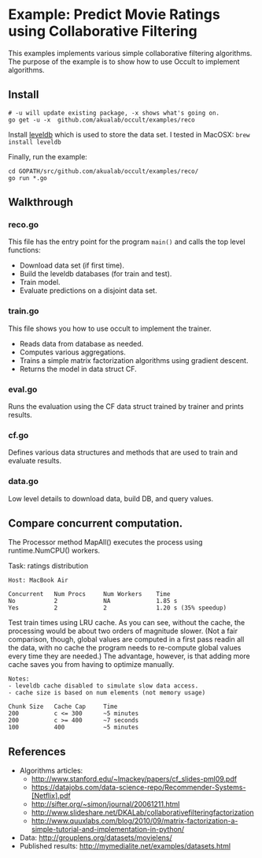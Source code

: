 # Example: Predict Movie Ratings using Collaborative Filtering

This examples implements various simple collaborative filtering algorithms. The purpose of the example is to show how to use Occult to implement algorithms.

## Install

```
# -u will update existing package, -x shows what's going on.
go get -u -x  github.com/akualab/occult/examples/reco
```

Install [leveldb](https://code.google.com/p/leveldb/) which is used to store the data set. I tested in MacOSX: `brew install leveldb`

Finally, run the example:

```
cd GOPATH/src/github.com/akualab/occult/examples/reco/
go run *.go
```

## Walkthrough

### reco.go

This file has the entry point for the program `main()` and calls the top level functions:
* Download data set (if first time).
* Build the leveldb databases (for train and test).
* Train model.
* Evaluate predictions on a disjoint data set.

### train.go

This file shows you how to use occult to implement the trainer.
* Reads data from database as needed.
* Computes various aggregations.
* Trains a simple matrix factorization algorithms using gradient descent.
* Returns the model in data struct CF.

### eval.go

Runs the evaluation using the CF data struct trained by trainer and prints results.

### cf.go

Defines various data structures and methods that are used to train and evaluate results.

### data.go

Low level details to download data, build DB, and query values.


## Compare concurrent computation.

The Processor method MapAll() executes the process using runtime.NumCPU() workers.

Task: ratings distribution

```
Host: MacBook Air

Concurrent   Num Procs     Num Workers    Time
No           2             NA             1.85 s
Yes          2             2              1.20 s (35% speedup)
```

Test train times using LRU cache. As you can see, without the cache, the processing would be about two orders of magnitude slower. (Not a fair comparison, though, global values are computed in a first pass readin all the data, with no cache the program needs to re-compute global values every time they are needed.) The advantage, however, is that adding more cache saves you from having to optimize manually.

```
Notes:
- leveldb cache disabled to simulate slow data access.
- cache size is based on num elements (not memory usage)

Chunk Size   Cache Cap     Time
200          c <= 300      ~5 minutes
200          c >= 400      ~7 seconds
100          400           ~5 minutes
```

## References

* Algorithms articles:
   * http://www.stanford.edu/~lmackey/papers/cf_slides-pml09.pdf
   * https://datajobs.com/data-science-repo/Recommender-Systems-[Netflix].pdf
   * http://sifter.org/~simon/journal/20061211.html
   * http://www.slideshare.net/DKALab/collaborativefilteringfactorization
   * http://www.quuxlabs.com/blog/2010/09/matrix-factorization-a-simple-tutorial-and-implementation-in-python/
* Data: http://grouplens.org/datasets/movielens/
* Published results: http://mymedialite.net/examples/datasets.html
